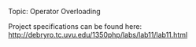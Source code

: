Topic:  Operator Overloading

Project specifications can be found here: http://debryro.tc.uvu.edu/1350php/labs/lab11/lab11.html
